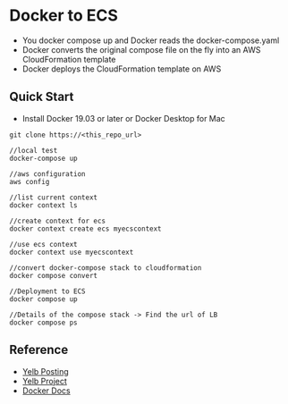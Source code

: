 # Docker to ECS

- You docker compose up and Docker reads the docker-compose.yaml
- Docker converts the original compose file on the fly into an AWS CloudFormation template
- Docker deploys the CloudFormation template on AWS

## Quick Start
- Install Docker 19.03 or later or Docker Desktop for Mac
```
git clone https://<this_repo_url> 

//local test
docker-compose up

//aws configuration
aws config

//list current context
docker context ls

//create context for ecs
docker context create ecs myecscontext

//use ecs context
docker context use myecscontext

//convert docker-compose stack to cloudformation
docker compose convert

//Deployment to ECS
docker compose up

//Details of the compose stack -> Find the url of LB
docker compose ps
```
## Reference

- [Yelb Posting](https://aws.amazon.com/ko/blogs/containers/deploy-applications-on-amazon-ecs-using-docker-compose/)
- [Yelb Project](https://github.com/mreferre/yelb)
- [Docker Docs](https://docs.docker.com/cloud/ecs-integration/)
